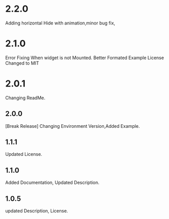 # 2.2.0

Adding horizontal Hide with animation,minor bug fix,


# 2.1.0

Error Fixing When widget is not Mounted.
Better Formated Example
License Changed to MIT

# 2.0.1

Changing ReadMe.

## 2.0.0

[Break Release] Changing Environment Version,Added Example.

## 1.1.1

Updated License.

## 1.1.0

Added Documentation, Updated Description.

## 1.0.5

updated Description, License.
